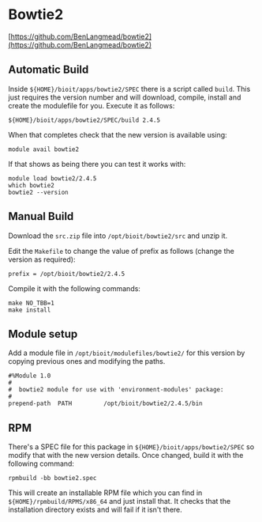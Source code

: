 # Bowtie2

[https://github.com/BenLangmead/bowtie2](https://github.com/BenLangmead/bowtie2)

## Automatic Build

Inside `${HOME}/bioit/apps/bowtie2/SPEC` there is a script called `build`. This just requires the version number and will download, compile, install and create the modulefile for you. Execute it as follows:

    ${HOME}/bioit/apps/bowtie2/SPEC/build 2.4.5

When that completes check that the new version is available using:

    module avail bowtie2

If that shows as being there you can test it works with:

    module load bowtie2/2.4.5
    which bowtie2
    bowtie2 --version

## Manual Build

Download the `src.zip` file into `/opt/bioit/bowtie2/src` and unzip it.

Edit the `Makefile` to change the value of prefix as follows (change the version as required):

    prefix = /opt/bioit/bowtie2/2.4.5

Compile it with the following commands:

    make NO_TBB=1
    make install

## Module setup

Add a module file in `/opt/bioit/modulefiles/bowtie2/` for this version by copying previous ones and modifying the paths.

    #%Module 1.0
    #
    #  bowtie2 module for use with 'environment-modules' package:
    #
    prepend-path  PATH         /opt/bioit/bowtie2/2.4.5/bin

## RPM

There's a SPEC file for this package in `${HOME}/bioit/apps/bowtie2/SPEC` so modify that with the new version details. Once changed, build it with the following command:

    rpmbuild -bb bowtie2.spec

This will create an installable RPM file which you can find in `${HOME}/rpmbuild/RPMS/x86_64` and just install that. It checks that the installation directory exists and will fail if it isn't there.
